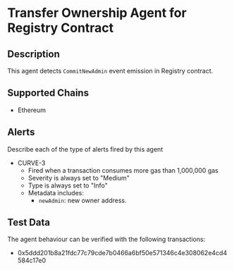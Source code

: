 # Transfer Ownership Agent for Registry Contract

## Description

This agent detects `CommitNewAdmin` event emission in Registry contract. 

## Supported Chains

- Ethereum

## Alerts

Describe each of the type of alerts fired by this agent

- CURVE-3
  - Fired when a transaction consumes more gas than 1,000,000 gas
  - Severity is always set to "Medium" 
  - Type is always set to "Info" 
  - Metadata includes: 
    - `newAdmin`: new owner address.

## Test Data

The agent behaviour can be verified with the following transactions:

- 0x5ddd201b8a21fdc77c79cde7b0466a6bf50e571346c4e308062e4cd4584c17e0
